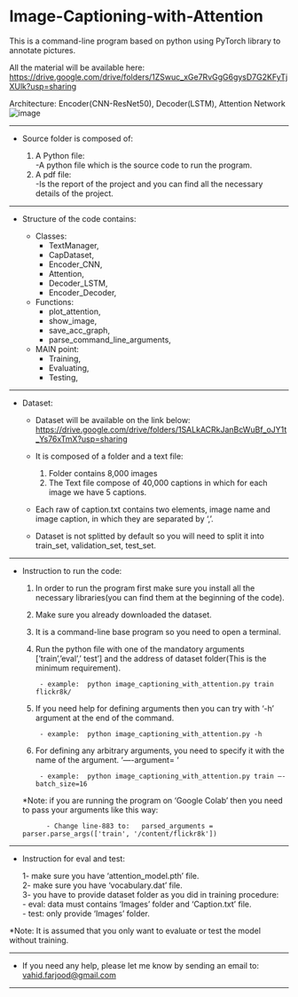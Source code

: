 # Image-Captioning-with-Attention

This is a command-line program based on python using PyTorch library to annotate pictures. 

All the material will be available here:
https://drive.google.com/drive/folders/1ZSwuc_xGe7RvGgG6gysD7G2KFyTjXUlk?usp=sharing

Architecture: Encoder(CNN-ResNet50), Decoder(LSTM), Attention Network
![image](https://user-images.githubusercontent.com/93528581/139692190-0524c4ee-971f-4299-a01c-2e6f0ed38f9a.png)


------------------------------------------------------------------------------------------------
- Source folder is composed of:

	1. A Python file:\
			-A python file which is the source code to run the program.
	2. A pdf file:\
			-Is the report of the project and you can find all the necessary details of the project.

------------------------------------------------------------------------------------------------
- Structure of the code contains:

	- Classes:
		- TextManager,	
		- CapDataset,	
		- Encoder_CNN,	
		- Attention,	
		- Decoder_LSTM,	
		- Encoder_Decoder,	
	- Functions:
		- plot_attention,
		- show_image,
		- save_acc_graph,
		- parse_command_line_arguments,
	- MAIN point:
		- Training,
		- Evaluating,
		- Testing,

------------------------------------------------------------------------------------------------
- Dataset:	

	- Dataset will be available on the link below:\
	https://drive.google.com/drive/folders/1SALkACRkJanBcWuBf_oJY1t_Ys76xTmX?usp=sharing
		
	- It is composed of a folder and a text file:
		1. Folder contains 8,000 images
		2. The Text file compose of 40,000 captions in which for each image we have 5 captions.
	- Each raw of caption.txt contains two elements, image name and image caption, in which they are separated by ‘,’.
	- Dataset is not splitted by default so you will need to split it into train_set, validation_set, test_set.

------------------------------------------------------------------------------------------------
- Instruction to run the code:

	1. In order to run the program first make sure you install all the necessary libraries(you can find them at the beginning of the code).
	2. Make sure you already downloaded the dataset.
	3. It is a command-line base program so you need to open a terminal.
	4. Run the python file with one of the mandatory arguments [’train’,’eval’,’ test’] and the address of dataset folder(This is the minimum requirement).

			- example:	python image_captioning_with_attention.py train flickr8k/
		
	5. If you need help for defining arguments then you can try with ‘-h’ argument at the end of the command.

			- example:	python image_captioning_with_attention.py -h
		
	6. For defining any arbitrary arguments, you need to specify it with the name of the argument. ‘—-argument= ‘

			- example: 	python image_captioning_with_attention.py train —-batch_size=16

	*Note: if you are running the program on ‘Google Colab’ then you need to pass your arguments like this way:
	
			- Change line-883 to:	parsed_arguments = parser.parse_args(['train', '/content/flickr8k'])

------------------------------------------------------------------------------------------------
- Instruction for eval and test:

	1- make sure you have ‘attention_model.pth’ file.\
	2- make sure you have ‘vocabulary.dat’ file.\
	3- you have to provide dataset folder as you did in training procedure:\
			- eval: data must contains ‘Images’ folder and ‘Caption.txt’ file.\
			- test: only provide ‘Images’ folder.

*Note: It is assumed that you only want to evaluate or test the model without training.

------------------------------------------------------------------------------------------------

- If you need any help, please let me know by sending an email to: vahid.farjood@gmail.com

------------------------------------------------------------------------------------------------



